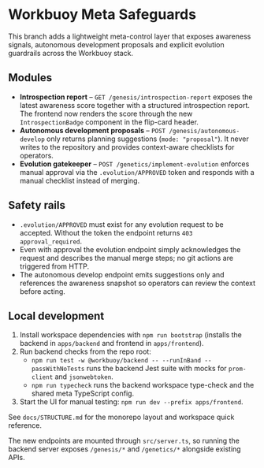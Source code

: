 # Workbuoy Meta Safeguards

This branch adds a lightweight meta-control layer that exposes awareness signals,
autonomous development proposals and explicit evolution guardrails across the
Workbuoy stack.

## Modules

- **Introspection report** – `GET /genesis/introspection-report` exposes the
  latest awareness score together with a structured introspection report. The
  frontend now renders the score through the new `IntrospectionBadge` component
  in the flip-card header.
- **Autonomous development proposals** – `POST /genesis/autonomous-develop`
  only returns planning suggestions (`mode: "proposal"`). It never writes to the
  repository and provides context-aware checklists for operators.
- **Evolution gatekeeper** – `POST /genetics/implement-evolution` enforces
  manual approval via the `.evolution/APPROVED` token and responds with a manual
  checklist instead of merging.

## Safety rails

- `.evolution/APPROVED` must exist for any evolution request to be accepted.
  Without the token the endpoint returns `403 approval_required`.
- Even with approval the evolution endpoint simply acknowledges the request and
  describes the manual merge steps; no git actions are triggered from HTTP.
- The autonomous develop endpoint emits suggestions only and references the
  awareness snapshot so operators can review the context before acting.

## Local development

1. Install workspace dependencies with `npm run bootstrap` (installs the
   backend in `apps/backend` and frontend in `apps/frontend`).
2. Run backend checks from the repo root:
   - `npm run test -w @workbuoy/backend -- --runInBand --passWithNoTests` runs
     the backend Jest suite with mocks for `prom-client` and `jsonwebtoken`.
   - `npm run typecheck` runs the backend workspace type-check and the shared
     meta TypeScript config.
3. Start the UI for manual testing: `npm run dev --prefix apps/frontend`.

See `docs/STRUCTURE.md` for the monorepo layout and workspace quick reference.

The new endpoints are mounted through `src/server.ts`, so running the backend
server exposes `/genesis/*` and `/genetics/*` alongside existing APIs.
